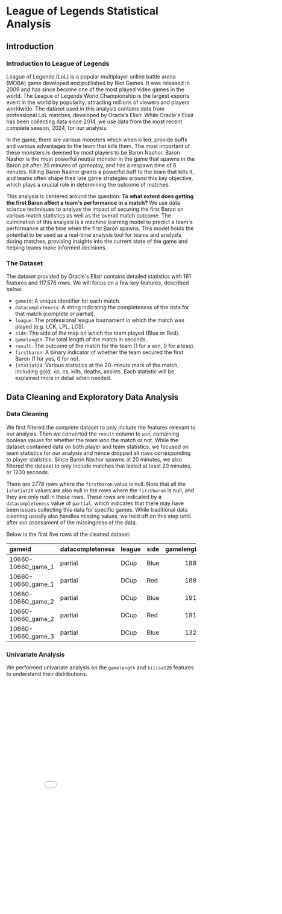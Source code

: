 # League of Legends Statistical Analysis

## Introduction

### Introduction to League of Legends

League of Legends (LoL) is a popular multiplayer online battle arena (MOBA) game developed and published by Riot Games. It was released in 2009 and has since become one of the most played video games in the world. The League of Legends World Championship is the largest esports event in the world by popularity, attracting millions of viewers and players worldwide.
The dataset used in this analysis contains data from professional LoL matches, developed by Oracle’s Elixir. While Oracle's Elixir has been collecting data since 2014, we use data from the most recent complete season, 2024, for our analysis.

In the game, there are various monsters which when killed, provide buffs and various advantages to the team that kills them. The most important of these monsters is deemed by most players to be Baron Nashor. Baron Nashor is the most powerful neutral monster in the game that spawns in the Baron pit after 20 minutes of gameplay, and has a respawn time of 6 minutes. Killing Baron Nashor grants a powerful buff to the team that kills it, and teams often shape their late game strategies around this key objective, which plays a crucial role in determining the outcome of matches.

This analysis is centered around the question: **To what extent does getting the first Baron affect a team's performance in a match?**
We use data science techniques to analyze the impact of securing the first Baron on various match statistics as well as the overall match outcome. The culmination of this analysis is a machine learning model to predict a team's performance at the time when the first Baron spawns. This model holds the potential to be used as a real-time analysis tool for teams and analysts during matches, providing insights into the current state of the game and helping teams make informed decisions.


### The Dataset

The dataset provided by Oracle's Elixir contains detailed statistics with 161 features and 117,576 rows. We will focus on a few key features, described below:
- `gameid`: A unique identifier for each match.
- `datacompleteness`: A string indicating the completeness of the data for that match (complete or partial).
- `league`: The professional league tournament in which the match was played (e.g. LCK, LPL, LCS).
- `side`: The side of the map on which the team played (Blue or Red).
- `gamelength`: The total length of the match in seconds.
- `result`: The outcome of the match for the team (1 for a win, 0 for a loss).
- `firstbaron`: A binary indicator of whether the team secured the first Baron (1 for yes, 0 for no).
- `[stat]at20`: Various statistics at the 20-minute mark of the match, including gold, xp, cs, kills, deaths, assists. Each statistic will be explained more in detail when needed.



## Data Cleaning and Exploratory Data Analysis

### Data Cleaning

We first filtered the complete dataset to only include the features relevant to our analysis. Then we converted the `result` column to `win`, containing boolean values for whether the team won the match or not. While the dataset contained data on both player and team statistics, we focused on team statistics for our analysis and hence dropped all rows corresponding to player statistics. Since Baron Nashor spawns at 20 minutes, we also filtered the dataset to only include matches that lasted at least 20 minutes, or 1200 seconds.

There are 2778 rows where the `firstbaron` value is null. Note that all the `[stat]at20` values are also null in the rows where the `firstbaron` is null, and they are only null in these rows. These rows are indicated by a `datacompleteness` value of `partial`, which indicates that there may have been issues collecting this data for specific games. While traditional data cleaning usually also handles missing values, we held off on this step until after our assessment of the missingness of the data.

Below is the first five rows of the cleaned dataset:

| gameid             | datacompleteness   | league   | side   |   gamelength | win   |   firstbaron |   goldat20 |   xpat20 |   csat20 |   killsat20 |   assistsat20 |   deathsat20 |
|:-------------------|:-------------------|:---------|:-------|-------------:|:------|-------------:|-----------:|---------:|---------:|------------:|--------------:|-------------:|
| 10660-10660_game_1 | partial            | DCup     | Blue   |         1886 | False |          nan |        nan |      nan |      nan |         nan |           nan |          nan |
| 10660-10660_game_1 | partial            | DCup     | Red    |         1886 | True  |          nan |        nan |      nan |      nan |         nan |           nan |          nan |
| 10660-10660_game_2 | partial            | DCup     | Blue   |         1911 | False |          nan |        nan |      nan |      nan |         nan |           nan |          nan |
| 10660-10660_game_2 | partial            | DCup     | Red    |         1911 | True  |          nan |        nan |      nan |      nan |         nan |           nan |          nan |
| 10660-10660_game_3 | partial            | DCup     | Blue   |         1324 | True  |          nan |        nan |      nan |      nan |         nan |           nan |          nan |


### Univariate Analysis

We performed univariate analysis on the `gamelength` and `killsat20` features to understand their distributions.

<iframe
  src="assets/gamelength-distribution.html"
  width="800"
  height="600"
  frameborder="0"
></iframe>